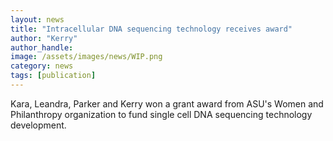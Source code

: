 ```yaml
---
layout: news
title: "Intracellular DNA sequencing technology receives award"
author: "Kerry"
author_handle: 
image: /assets/images/news/WIP.png
category: news
tags: [publication]
---
```

Kara, Leandra, Parker and Kerry won a grant award from ASU's Women and Philanthropy organization to fund single cell DNA sequencing technology development.